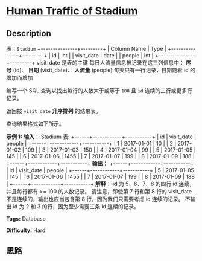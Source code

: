 # [Human Traffic of Stadium][title]

## Description

表：`Stadium`
            +---------------+---------+    | Column Name   | Type    |    +---------------+---------+    | id            | int     |    | visit_date    | date    |    | people        | int     |    +---------------+---------+    visit_date 是表的主键    每日人流量信息被记录在这三列信息中： **序号** (id)、 **日期** (visit_date)、  **人流量** (people)    每天只有一行记录，日期随着 id 的增加而增加    



编写一个 SQL 查询以找出每行的人数大于或等于 `100` 且 `id` 连续的三行或更多行记录。

返回按 `visit_date` **升序排列** 的结果表。

查询结果格式如下所示。



**示例 1:**
            **输入：**    Stadium 表:    +------+------------+-----------+    | id   | visit_date | people    |    +------+------------+-----------+    | 1    | 2017-01-01 | 10        |    | 2    | 2017-01-02 | 109       |    | 3    | 2017-01-03 | 150       |    | 4    | 2017-01-04 | 99        |    | 5    | 2017-01-05 | 145       |    | 6    | 2017-01-06 | 1455      |    | 7    | 2017-01-07 | 199       |    | 8    | 2017-01-09 | 188       |    +------+------------+-----------+    **输出：**    +------+------------+-----------+    | id   | visit_date | people    |    +------+------------+-----------+    | 5    | 2017-01-05 | 145       |    | 6    | 2017-01-06 | 1455      |    | 7    | 2017-01-07 | 199       |    | 8    | 2017-01-09 | 188       |    +------+------------+-----------+    **解释：    id** 为 5、6、7、8 的四行 id 连续，并且每行都有 >= 100 的人数记录。    请注意，即使第 7 行和第 8 行的 visit_date 不是连续的，输出也应当包含第 8 行，因为我们只需要考虑 id 连续的记录。    不输出 id 为 2 和 3 的行，因为至少需要三条 id 连续的记录。


**Tags:** Database

**Difficulty:** Hard

## 思路

[title]: https://leetcode-cn.com/problems/human-traffic-of-stadium
